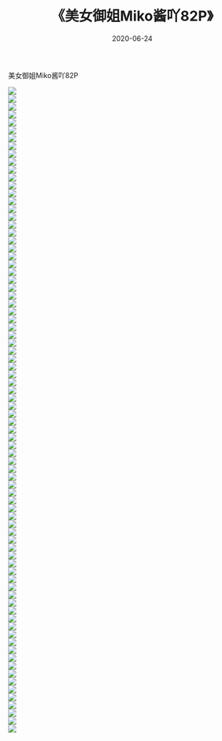 ﻿---
layout: post
title:  《美女御姐Miko酱吖82P》
date:   2020-06-24
img: http://img.660000.xyz/Sharelink/性感/2020/美女御姐Miko酱吖82P/000.jpg
categories: [美女, 清纯, 唯美]
---

美女御姐Miko酱吖82P

  ![](http://img.660000.xyz/Sharelink/性感/2020/美女御姐Miko酱吖82P/001.jpg) <br> ![](http://img.660000.xyz/Sharelink/性感/2020/美女御姐Miko酱吖82P/002.jpg) <br> ![](http://img.660000.xyz/Sharelink/性感/2020/美女御姐Miko酱吖82P/003.jpg) <br> ![](http://img.660000.xyz/Sharelink/性感/2020/美女御姐Miko酱吖82P/004.jpg) <br> ![](http://img.660000.xyz/Sharelink/性感/2020/美女御姐Miko酱吖82P/005.jpg) <br> ![](http://img.660000.xyz/Sharelink/性感/2020/美女御姐Miko酱吖82P/006.jpg) <br> ![](http://img.660000.xyz/Sharelink/性感/2020/美女御姐Miko酱吖82P/007.jpg) <br> ![](http://img.660000.xyz/Sharelink/性感/2020/美女御姐Miko酱吖82P/008.jpg) <br> ![](http://img.660000.xyz/Sharelink/性感/2020/美女御姐Miko酱吖82P/009.jpg) <br> ![](http://img.660000.xyz/Sharelink/性感/2020/美女御姐Miko酱吖82P/010.jpg) <br> ![](http://img.660000.xyz/Sharelink/性感/2020/美女御姐Miko酱吖82P/011.jpg) <br> ![](http://img.660000.xyz/Sharelink/性感/2020/美女御姐Miko酱吖82P/012.jpg) <br> ![](http://img.660000.xyz/Sharelink/性感/2020/美女御姐Miko酱吖82P/013.jpg) <br> ![](http://img.660000.xyz/Sharelink/性感/2020/美女御姐Miko酱吖82P/014.jpg) <br> ![](http://img.660000.xyz/Sharelink/性感/2020/美女御姐Miko酱吖82P/015.jpg) <br> ![](http://img.660000.xyz/Sharelink/性感/2020/美女御姐Miko酱吖82P/016.jpg) <br> ![](http://img.660000.xyz/Sharelink/性感/2020/美女御姐Miko酱吖82P/017.jpg) <br> ![](http://img.660000.xyz/Sharelink/性感/2020/美女御姐Miko酱吖82P/018.jpg) <br> ![](http://img.660000.xyz/Sharelink/性感/2020/美女御姐Miko酱吖82P/019.jpg) <br> ![](http://img.660000.xyz/Sharelink/性感/2020/美女御姐Miko酱吖82P/020.jpg) <br> ![](http://img.660000.xyz/Sharelink/性感/2020/美女御姐Miko酱吖82P/021.jpg) <br> ![](http://img.660000.xyz/Sharelink/性感/2020/美女御姐Miko酱吖82P/022.jpg) <br> ![](http://img.660000.xyz/Sharelink/性感/2020/美女御姐Miko酱吖82P/023.jpg) <br> ![](http://img.660000.xyz/Sharelink/性感/2020/美女御姐Miko酱吖82P/024.jpg) <br> ![](http://img.660000.xyz/Sharelink/性感/2020/美女御姐Miko酱吖82P/025.jpg) <br> ![](http://img.660000.xyz/Sharelink/性感/2020/美女御姐Miko酱吖82P/026.jpg) <br> ![](http://img.660000.xyz/Sharelink/性感/2020/美女御姐Miko酱吖82P/027.jpg) <br> ![](http://img.660000.xyz/Sharelink/性感/2020/美女御姐Miko酱吖82P/028.jpg) <br> ![](http://img.660000.xyz/Sharelink/性感/2020/美女御姐Miko酱吖82P/029.jpg) <br> ![](http://img.660000.xyz/Sharelink/性感/2020/美女御姐Miko酱吖82P/030.jpg) <br> ![](http://img.660000.xyz/Sharelink/性感/2020/美女御姐Miko酱吖82P/031.jpg) <br> ![](http://img.660000.xyz/Sharelink/性感/2020/美女御姐Miko酱吖82P/032.jpg) <br> ![](http://img.660000.xyz/Sharelink/性感/2020/美女御姐Miko酱吖82P/033.jpg) <br> ![](http://img.660000.xyz/Sharelink/性感/2020/美女御姐Miko酱吖82P/034.jpg) <br> ![](http://img.660000.xyz/Sharelink/性感/2020/美女御姐Miko酱吖82P/035.jpg) <br> ![](http://img.660000.xyz/Sharelink/性感/2020/美女御姐Miko酱吖82P/036.jpg) <br> ![](http://img.660000.xyz/Sharelink/性感/2020/美女御姐Miko酱吖82P/037.jpg) <br> ![](http://img.660000.xyz/Sharelink/性感/2020/美女御姐Miko酱吖82P/038.jpg) <br> ![](http://img.660000.xyz/Sharelink/性感/2020/美女御姐Miko酱吖82P/039.jpg) <br> ![](http://img.660000.xyz/Sharelink/性感/2020/美女御姐Miko酱吖82P/040.jpg) <br> ![](http://img.660000.xyz/Sharelink/性感/2020/美女御姐Miko酱吖82P/041.jpg) <br> ![](http://img.660000.xyz/Sharelink/性感/2020/美女御姐Miko酱吖82P/042.jpg) <br> ![](http://img.660000.xyz/Sharelink/性感/2020/美女御姐Miko酱吖82P/043.jpg) <br> ![](http://img.660000.xyz/Sharelink/性感/2020/美女御姐Miko酱吖82P/044.jpg) <br> ![](http://img.660000.xyz/Sharelink/性感/2020/美女御姐Miko酱吖82P/045.jpg) <br> ![](http://img.660000.xyz/Sharelink/性感/2020/美女御姐Miko酱吖82P/046.jpg) <br> ![](http://img.660000.xyz/Sharelink/性感/2020/美女御姐Miko酱吖82P/047.jpg) <br> ![](http://img.660000.xyz/Sharelink/性感/2020/美女御姐Miko酱吖82P/048.jpg) <br> ![](http://img.660000.xyz/Sharelink/性感/2020/美女御姐Miko酱吖82P/049.jpg) <br> ![](http://img.660000.xyz/Sharelink/性感/2020/美女御姐Miko酱吖82P/050.jpg) <br> ![](http://img.660000.xyz/Sharelink/性感/2020/美女御姐Miko酱吖82P/051.jpg) <br> ![](http://img.660000.xyz/Sharelink/性感/2020/美女御姐Miko酱吖82P/052.jpg) <br> ![](http://img.660000.xyz/Sharelink/性感/2020/美女御姐Miko酱吖82P/053.jpg) <br> ![](http://img.660000.xyz/Sharelink/性感/2020/美女御姐Miko酱吖82P/054.jpg) <br> ![](http://img.660000.xyz/Sharelink/性感/2020/美女御姐Miko酱吖82P/055.jpg) <br> ![](http://img.660000.xyz/Sharelink/性感/2020/美女御姐Miko酱吖82P/056.jpg) <br> ![](http://img.660000.xyz/Sharelink/性感/2020/美女御姐Miko酱吖82P/057.jpg) <br> ![](http://img.660000.xyz/Sharelink/性感/2020/美女御姐Miko酱吖82P/058.jpg) <br> ![](http://img.660000.xyz/Sharelink/性感/2020/美女御姐Miko酱吖82P/059.jpg) <br> ![](http://img.660000.xyz/Sharelink/性感/2020/美女御姐Miko酱吖82P/060.jpg) <br> ![](http://img.660000.xyz/Sharelink/性感/2020/美女御姐Miko酱吖82P/061.jpg) <br> ![](http://img.660000.xyz/Sharelink/性感/2020/美女御姐Miko酱吖82P/062.jpg) <br> ![](http://img.660000.xyz/Sharelink/性感/2020/美女御姐Miko酱吖82P/063.jpg) <br> ![](http://img.660000.xyz/Sharelink/性感/2020/美女御姐Miko酱吖82P/064.jpg) <br> ![](http://img.660000.xyz/Sharelink/性感/2020/美女御姐Miko酱吖82P/065.jpg) <br> ![](http://img.660000.xyz/Sharelink/性感/2020/美女御姐Miko酱吖82P/066.jpg) <br> ![](http://img.660000.xyz/Sharelink/性感/2020/美女御姐Miko酱吖82P/067.jpg) <br> ![](http://img.660000.xyz/Sharelink/性感/2020/美女御姐Miko酱吖82P/068.jpg) <br> ![](http://img.660000.xyz/Sharelink/性感/2020/美女御姐Miko酱吖82P/069.jpg) <br> ![](http://img.660000.xyz/Sharelink/性感/2020/美女御姐Miko酱吖82P/070.jpg) <br> ![](http://img.660000.xyz/Sharelink/性感/2020/美女御姐Miko酱吖82P/071.jpg) <br> ![](http://img.660000.xyz/Sharelink/性感/2020/美女御姐Miko酱吖82P/072.jpg) <br> ![](http://img.660000.xyz/Sharelink/性感/2020/美女御姐Miko酱吖82P/073.jpg) <br> ![](http://img.660000.xyz/Sharelink/性感/2020/美女御姐Miko酱吖82P/074.jpg) <br> ![](http://img.660000.xyz/Sharelink/性感/2020/美女御姐Miko酱吖82P/075.jpg) <br> ![](http://img.660000.xyz/Sharelink/性感/2020/美女御姐Miko酱吖82P/076.jpg) <br> ![](http://img.660000.xyz/Sharelink/性感/2020/美女御姐Miko酱吖82P/077.jpg) <br> ![](http://img.660000.xyz/Sharelink/性感/2020/美女御姐Miko酱吖82P/078.jpg) <br> ![](http://img.660000.xyz/Sharelink/性感/2020/美女御姐Miko酱吖82P/079.jpg) <br> ![](http://img.660000.xyz/Sharelink/性感/2020/美女御姐Miko酱吖82P/080.jpg) <br> ![](http://img.660000.xyz/Sharelink/性感/2020/美女御姐Miko酱吖82P/081.jpg) <br> ![](http://img.660000.xyz/Sharelink/性感/2020/美女御姐Miko酱吖82P/082.jpg) <br>